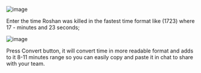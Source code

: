 ![image](https://github.com/user-attachments/assets/51f264bc-51d8-4fed-b8ce-56e7de47d90e)


Enter the time Roshan was killed in the fastest time format like (1723) where 17 - minutes and 23 seconds;

![image](https://github.com/user-attachments/assets/5979e3ad-0a97-4f8e-b85c-60872deaa40d)

Press Convert button, it will convert time in more readable format and adds to it 8-11 minutes range so you can easily copy and paste it in chat to share with your team.

